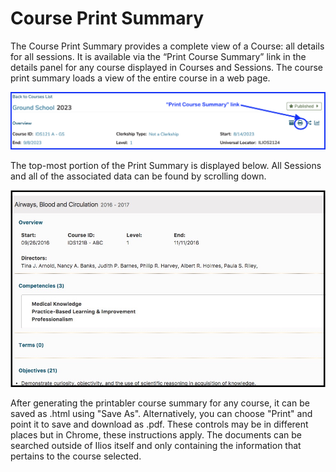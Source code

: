 # Course Print Summary

The Course Print Summary provides a complete view of a Course: all details for all sessions. It is available via the “Print Course Summary” link in the details panel for any course displayed in Courses and Sessions. The course print summary loads a view of the entire course in a web page.

![Course Print Summary Button](../../images/course_summary/print_summary_button.png)

The top-most portion of the Print Summary is displayed below. All Sessions and all of the associated data can be found by scrolling down.

![Print Summary Screen - top](../../images/course_summary/course_print_summary_top.jpg)

After generating the printabler course summary for any course, it can be saved as .html using "Save As". Alternatively, you can choose "Print" and point it to save and download as .pdf. These controls may be in different places but in Chrome, these instructions apply. The documents can be searched outside of Ilios itself and only containing the information that pertains to the course selected.

